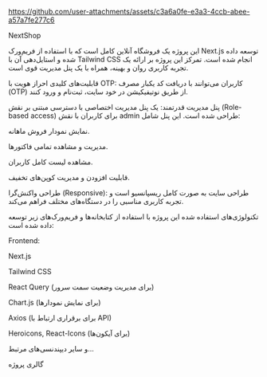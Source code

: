 
https://github.com/user-attachments/assets/c3a6a0fe-e3a3-4ccb-abee-a57a7fe277c6





NextShop





این پروژه یک فروشگاه آنلاین کامل است که با استفاده از فریم‌ورک Next.js توسعه داده شده و استایل‌دهی آن با Tailwind CSS انجام شده است. تمرکز این پروژه بر ارائه یک تجربه کاربری روان و بهینه، همراه با یک پنل مدیریت قوی است.

قابلیت‌های کلیدی
احراز هویت با OTP: کاربران می‌توانند با دریافت کد یکبار مصرف (OTP) از طریق نوتیفیکیشن در خود سایت، ثبت‌نام و ورود کنند.

پنل مدیریت قدرتمند: یک پنل مدیریت اختصاصی با دسترسی مبتنی بر نقش (Role-based access) برای کاربران با نقش admin طراحی شده است. این پنل شامل:

نمایش نمودار فروش ماهانه.

مدیریت و مشاهده تمامی فاکتورها.

مشاهده لیست کامل کاربران.

قابلیت افزودن و مدیریت کوپن‌های تخفیف.

طراحی واکنش‌گرا (Responsive): طراحی سایت به صورت کامل ریسپانسیو است و تجربه کاربری مناسبی را در دستگاه‌های مختلف فراهم می‌کند.

تکنولوژی‌های استفاده شده
این پروژه با استفاده از کتابخانه‌ها و فریم‌ورک‌های زیر توسعه داده شده است:

Frontend:

Next.js

Tailwind CSS

React Query (برای مدیریت وضعیت سمت سرور)

Chart.js (برای نمایش نمودارها)

Axios (برای برقراری ارتباط با API)

Heroicons, React-Icons (برای آیکون‌ها)

و سایر دیپندنسی‌های مرتبط...

گالری پروژه






